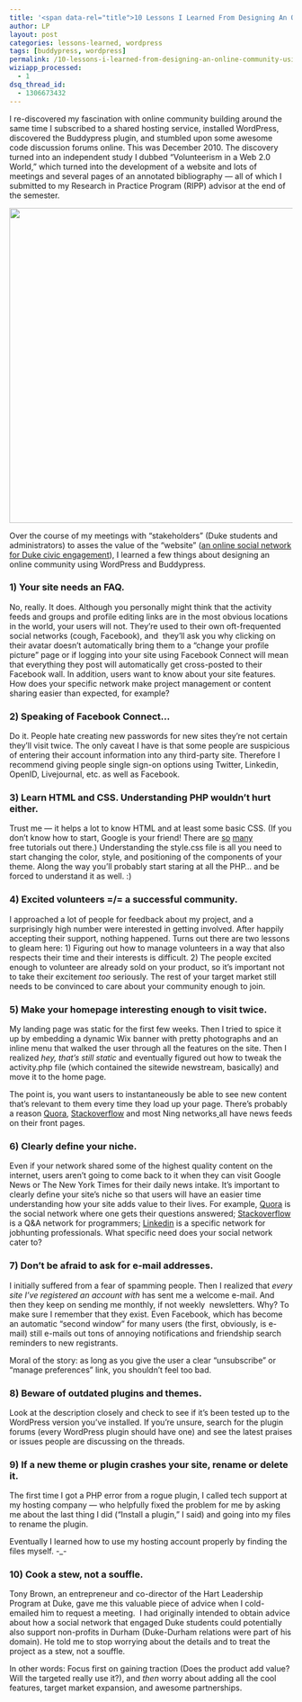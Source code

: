 ```yaml
---
title: '<span data-rel="title">10 Lessons I Learned From Designing An Online Community Using WordPress and Buddypress</span>'
author: LP
layout: post
categories: lessons-learned, wordpress
tags: [buddypress, wordpress]
permalink: /10-lessons-i-learned-from-designing-an-online-community-using-wordpress-and-buddypress/
wiziapp_processed:
  - 1
dsq_thread_id:
  - 1306673432
---
```

<span data-rel="content">

<p>
  I re-discovered my fascination with online community building around the same time I subscribed to a shared hosting service, installed WordPress, discovered the Buddypress plugin, and stumbled upon some awesome code discussion forums online. This was December 2010. The discovery turned into an independent study I dubbed &#8220;Volunteerism in a Web 2.0 World,&#8221; which turned into the development of a website and lots of meetings and several pages of an annotated bibliography &#8212; all of which I submitted to my Research in Practice Program (RIPP) advisor at the end of the semester.
</p>

<p>
  <center>
    <img src="http://farm7.staticflickr.com/6033/6345644811_a30ed70b2d.jpg" width="560" />
  </center>
</p>

<p>
  Over the course of my meetings with &#8220;stakeholders&#8221; (Duke students and administrators) to asses the value of the &#8220;website&#8221; (<a href="http://dukeimpact.org" target="_blank">an online social network for Duke civic engagement</a>), I learned a few things about designing an online community using WordPress and Buddypress.
</p>

<h3>
  1) Your site needs an FAQ.
</h3>

<p>
  No, really. It does. Although you personally might think that the activity feeds and groups and profile editing links are in the most obvious locations in the world, your users will not. They&#8217;re used to their own oft-frequented social networks (cough, Facebook), and  they&#8217;ll ask you why clicking on their avatar doesn&#8217;t automatically bring them to a &#8220;change your profile picture&#8221; page or if logging into your site using Facebook Connect will mean that everything they post will automatically get cross-posted to their Facebook wall. In addition, users want to know about your site features. How does your specific network make project management or content sharing easier than expected, for example?
</p>

<h3>
  2) Speaking of Facebook Connect&#8230;
</h3>

<p>
  Do it. People hate creating new passwords for new sites they&#8217;re not certain they&#8217;ll visit twice. The only caveat I have is that some people are suspicious of entering their account information into any third-party site. Therefore I recommend giving people single sign-on options using Twitter, Linkedin, OpenID, Livejournal, etc. as well as Facebook.
</p>

<h3>
  3) Learn HTML and CSS. Understanding PHP wouldn&#8217;t hurt either.
</h3>

<p>
  Trust me &#8212; it helps a lot to know HTML and at least some basic CSS. (If you don&#8217;t know how to start, Google is your friend! There are <a href="http://www.htmldog.com/guides/cssbeginner/" target="_blank">so</a> <a href="http://www.w3schools.com/html/default.asp" target="_blank">many</a> free tutorials out there.) Understanding the style.css file is all you need to start changing the color, style, and positioning of the components of your theme. Along the way you&#8217;ll probably start staring at all the PHP… and be forced to understand it as well. :)
</p>

<h3>
  4) Excited volunteers =/= a successful community.
</h3>

<p>
  I approached a lot of people for feedback about my project, and a surprisingly high number were interested in getting involved. After happily accepting their support, nothing happened. Turns out there are two lessons to gleam here: 1) Figuring out how to manage volunteers in a way that also respects their time and their interests is difficult. 2) The people excited enough to volunteer are already sold on your product, so it&#8217;s important not to take their excitement <em>too </em> seriously. The rest of your target market still needs to be convinced to care about your community enough to join.
</p>

<h3>
  5) Make your homepage interesting enough to visit twice.
</h3>

<p>
  My landing page was static for the first few weeks. Then I tried to spice it up by embedding a dynamic Wix banner with pretty photographs and an inline menu that walked the user through all the features on the site. Then I realized <em>hey, that&#8217;s still static</em> and eventually figured out how to tweak the activity.php file (which contained the sitewide newstream, basically) and move it to the home page.
</p>

<p>
  The point is, you want users to instantaneously be able to see new content that&#8217;s relevant to them every time they load up your page. There&#8217;s probably a reason <a href="http://quora.com" target="_blank">Quora</a>, <a href="http://stackoverflow.com" target="_blank">Stackoverflow</a> and most Ning networks<a href="http://thehpalliance.org/" target="_blank"> </a>all have news feeds on their front pages.
</p>

<h3>
  6) Clearly define your niche<strong>. </strong>
</h3>

<p>
  Even if your network shared some of the highest quality content on the internet, users aren&#8217;t going to come back to it when they can visit Google News or The New York Times for their daily news intake. It&#8217;s important to clearly define your site&#8217;s niche so that users will have an easier time understanding how your site adds value to their lives. For example, <a href="http://quora.com" target="_blank">Quora</a> is the social network where one gets their questions answered; <a href="http://stackoverflow.com" target="_blank">Stackoverflow</a> is a Q&A network for programmers; <a href="http://linkedin.com" target="_blank">Linkedin</a> is a specific network for jobhunting professionals. What specific need does your social network cater to?
</p>

<h3>
  7) Don&#8217;t be afraid to ask for e-mail addresses.
</h3>

<p>
  I initially suffered from a fear of spamming people. Then I realized that <em>every site I&#8217;ve registered an account with</em> has sent me a welcome e-mail. And then they keep on sending me monthly, if not weekly  newsletters. Why? To make sure I remember that they exist. Even Facebook, which has become an automatic &#8220;second window&#8221; for many users (the first, obviously, is e-mail) still e-mails out tons of annoying notifications and friendship search reminders to new registrants.
</p>

<p>
  Moral of the story: as long as you give the user a clear &#8220;unsubscribe&#8221; or &#8220;manage preferences&#8221; link, you shouldn&#8217;t feel too bad.
</p>

<h3>
  8) Beware of outdated plugins and themes.
</h3>

<p>
  Look at the description closely and check to see if it&#8217;s been tested up to the WordPress version you&#8217;ve installed. If you&#8217;re unsure, search for the plugin forums (every WordPress plugin should have one) and see the latest praises or issues people are discussing on the threads.
</p>

<h3>
  9) If a new theme or plugin crashes your site, rename or delete it.
</h3>

<p>
  The first time I got a PHP error from a rogue plugin, I called tech support at my hosting company &#8212; who helpfully fixed the problem for me by asking me about the last thing I did (&#8220;Install a plugin,&#8221; I said) and going into my files to rename the plugin.
</p>

<p>
  Eventually I learned how to use my hosting account properly by finding the files myself. -_-
</p>

<h3>
  10) Cook a stew, not a souffle.
</h3>

<p>
  Tony Brown, an entrepreneur and co-director of the Hart Leadership Program at Duke, gave me this valuable piece of advice when I cold-emailed him to request a meeting.  I had originally intended to obtain advice about how a social network that engaged Duke students could potentially also support non-profits in Durham (Duke-Durham relations were part of his domain). He told me to stop worrying about the details and to treat the project as a stew, not a souffle.
</p>

<p>
  In other words: Focus first on gaining traction (Does the product add value? Will the targeted really use it?), and <em>then</em> worry about adding all the cool features, target market expansion, and awesome partnerships.
</p>